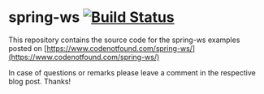 # spring-ws [![Build Status](https://travis-ci.org/code-not-found/spring-ws.svg?branch=master)](https://travis-ci.org/code-not-found/spring-ws)

This repository contains the source code for the spring-ws examples posted on [https://www.codenotfound.com/spring-ws/](https://www.codenotfound.com/spring-ws/)

In case of questions or remarks please leave a comment in the respective blog post. Thanks!
